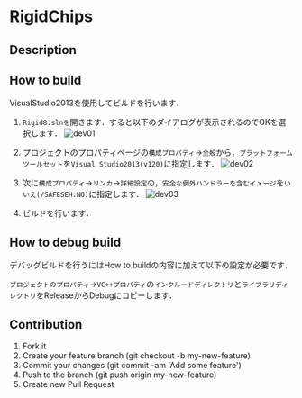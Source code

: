RigidChips
====

## Description

## How to build

VisualStudio2013を使用してビルドを行います．

1. `Rigid8.slnを`開きます．すると以下のダイアログが表示されるのでOKを選択します．
![dev01](https://github.com/rigidchips-lib/rigidchips/blob/master/doc/images/dev01.png)

2. プロジェクトのプロパティページの`構成プロパティ`->`全般`から，`プラットフォームツールセット`を`Visual Studio2013(v120)`に指定します．
![dev02](https://github.com/rigidchips-lib/rigidchips/blob/master/doc/images/dev02.png)

3. 次に`構成プロパティ`->`リンカ`->`詳細設定`の，`安全な例外ハンドラーを含むイメージ`を`いいえ(/SAFESEH:NO)`に指定します．
![dev03](https://github.com/rigidchips-lib/rigidchips/blob/master/doc/images/dev03.png)

4. ビルドを行います．

## How to debug build

デバッグビルドを行うにはHow to buildの内容に加えて以下の設定が必要です．

`プロジェクトのプロパティ`->`VC++プロパティ`の`インクルードディレクトリ`と`ライブラリディレクトリ`をReleaseからDebugにコピーします．



## Contribution
1. Fork it
2. Create your feature branch (git checkout -b my-new-feature)
3. Commit your changes (git commit -am 'Add some feature')
4. Push to the branch (git push origin my-new-feature)
5. Create new Pull Request
